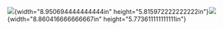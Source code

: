 ![](vertopal_db3ac43869bc48b5af22b60a20d1a3b4/media/image1.png){width="8.950694444444444in"
height="5.815972222222222in"}![](vertopal_db3ac43869bc48b5af22b60a20d1a3b4/media/image2.png){width="8.860416666666667in"
height="5.773611111111111in"}
